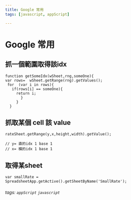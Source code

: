 ```yaml
---
title: Google 常用
tags: [javascript, appScript]

---
```


# Google 常用

## 抓一個範圍取得該idx
```javascript=
function getSomeIdx(wSheet,rng,someOne){
var rows=  wSheet.getRange(rng).getValues();
 for  (var i in rows){
   if(rows[i] == someOne){
     return i;
       }
     }
  }
```

## 抓取某個 cell 該 value
```javascript=
rateSheet.getRange(y,x,height,width).getValue();

// y= 直的idx 1 base 1
// x= 橫的idx 1 base 1
```

## 取得某sheet
```javascript=
var smallRate = SpreadsheetApp.getActive().getSheetByName('SmallRate');
```

###### tags: `appScript` `javascript`